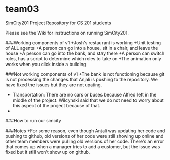 team03
======

SimCity201 Project Repository for CS 201 students

Please see the Wiki for instructions on running SimCity201.


###Working components of v1
  +Josh's restaurant is working
  +Unit testing of ALL agents
  +A person can go into a house, sit in a chair, and leave the house
  +A person can go into the bank, and stay there
  +A person can switch roles, has a script to determine which roles to take on
  +The animation only works when you click inside a building
  
  



###Not working components of v1
  +The bank is not functioning because git is not processing the changes that Anjali is pushing to the repository. We have fixed the issues but they are not upating. 
  + Transportation: There are no cars or buses because Alfred left in the middle of the project. Wilcynski said that we do not need to worry about this aspect of the project because of that.
  + 


###How to run our simcity


###Notes
  +For some reason, even though Anjali was updating her code and pushing to github, old versions of her code were still showing up online and other team members were pulling old versions of her code. There's an error that comes up when a manager tries to add a customer, but the issue was fixed but it still won't show up on github. 


